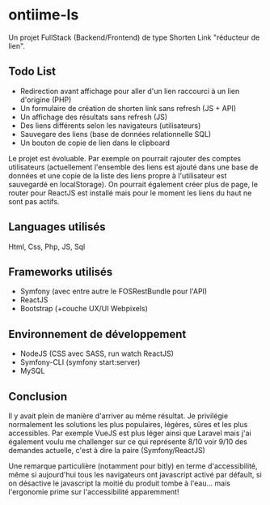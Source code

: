 # ontiime-ls

Un projet FullStack (Backend/Frontend) de type Shorten Link "réducteur de lien".

## Todo List 
- Redirection avant affichage pour aller d'un lien raccourci à un lien d'origine (PHP)
- Un formulaire de création de shorten link sans refresh (JS + API)
- Un affichage des résultats sans refresh (JS)
- Des liens différents selon les navigateurs (utilisateurs)
- Sauvegare des liens (base de données relationnelle SQL) 
- Un bouton de copie de lien dans le clipboard

Le projet est évoluable. Par exemple on pourrait rajouter des comptes utilisateurs (actuellement l'ensemble des liens est ajouté dans une base de données et une copie de la liste des liens propre à l'utilisateur est sauvegardé en localStorage). On pourrait également créer plus de page, le router pour ReactJS est installé mais pour le moment les liens du haut ne sont pas actifs. 

## Languages utilisés
Html, Css, Php, JS, Sql

## Frameworks utilisés
- Symfony (avec entre autre le FOSRestBundle pour l'API)
- ReactJS
- Bootstrap (+couche UX/UI Webpixels) 

## Environnement de développement 
- NodeJS (CSS avec SASS, run watch ReactJS)
- Symfony-CLI (symfony start:server)
- MySQL

## Conclusion 

Il y avait plein de manière d'arriver au même résultat. Je privilégie normalement les solutions les plus populaires, légères, sûres et les plus accessibles. Par exemple VueJS est plus léger ainsi que Laravel mais j'ai également voulu me challenger sur ce qui représente 8/10 voir 9/10 des demandes actuelle, c'est à dire la paire (Symfony/ReactJS) 

Une remarque particulière (notamment pour bitly) en terme d'accessibilité, même si aujourd'hui tous les navigateurs ont javascript activé par défault, si on désactive le javascript la moitié du produit tombe à l'eau... mais l'ergonomie prime sur l'accessibilité apparemment!

